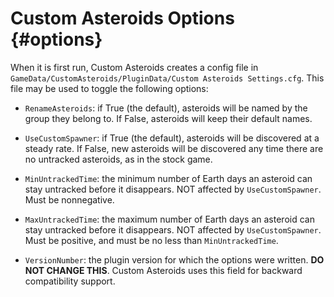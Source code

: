 Custom Asteroids Options                         {#options}
============

When it is first run, Custom Asteroids creates a config file in `GameData/CustomAsteroids/PluginData/Custom Asteroids Settings.cfg`. This file may be used to toggle the following options:

* `RenameAsteroids`: if True (the default), asteroids will be named by the group they belong to. If False, asteroids will keep their default names.
* `UseCustomSpawner`: if True (the default), asteroids will be discovered at a steady rate. If False, new asteroids will be discovered any time there are no untracked asteroids, as in the stock game.

* `MinUntrackedTime`: the minimum number of Earth days an asteroid can stay untracked before it disappears. NOT affected by `UseCustomSpawner`. Must be nonnegative.
* `MaxUntrackedTime`: the maximum number of Earth days an asteroid can stay untracked before it disappears. NOT affected by `UseCustomSpawner`. Must be positive, and must be no less than `MinUntrackedTime`.

* `VersionNumber`: the plugin version for which the options were written. **DO NOT CHANGE THIS**. Custom Asteroids uses this field for backward compatibility support.
